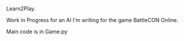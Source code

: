 Learn2Play.

Work in Progress for an AI I'm writing for the game BattleCON Online.

Main code is in Game.py
